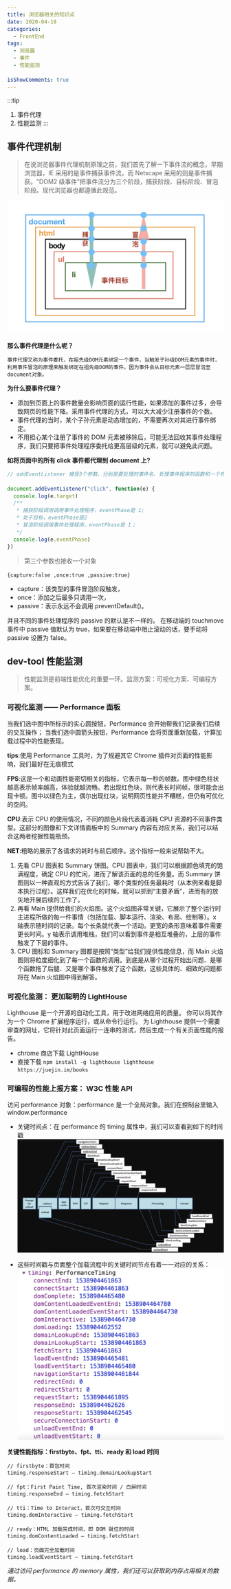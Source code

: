 ```yaml
---
title: 浏览器相关的知识点
date: 2020-04-18
categories:
  - FrontEnd
tags:
  - 浏览器
  - 事件
  - 性能监测

isShowComments: true
---
```


:::tip

1. 事件代理
2. 性能监测
   :::

<!-- more -->

## 事件代理机制

> 在说浏览器事件代理机制原理之前，我们首先了解一下事件流的概念，早期浏览器，IE 采用的是事件捕获事件流，而 Netscape 采用的则是事件捕获。"DOM2 级事件"把事件流分为三个阶段，捕获阶段、目标阶段、冒泡阶段。现代浏览器也都遵循此规范。

![浏览器的事件机制](./imgs/event.png)

**那么事件代理是什么呢？**

    事件代理又称为事件委托，在祖先级DOM元素绑定一个事件，当触发子孙级DOM元素的事件时，利用事件冒泡的原理来触发绑定在祖先级DOM的事件。因为事件会从目标元素一层层冒泡至document对象。

**为什么要事件代理？**

- 添加到页面上的事件数量会影响页面的运行性能，如果添加的事件过多，会导致网页的性能下降。采用事件代理的方式，可以大大减少注册事件的个数。
- 事件代理的当时，某个子孙元素是动态增加的，不需要再次对其进行事件绑定。
- 不用担心某个注册了事件的 DOM 元素被移除后，可能无法回收其事件处理程序，我们只要把事件处理程序委托给更高层级的元素，就可以避免此问题。

**如将页面中的所有 click 事件都代理到 document 上?**

```js
// addEventListener 接受3个参数，分别是要处理的事件名、处理事件程序的函数和一个布尔值。布尔值默认为false。表示冒泡阶段调用事件处理程序，若设置为true，表示在捕获阶段调用事件处理程序。

document.addEventListener("click", function(e) {
  console.log(e.target)
  /**
   * 捕获阶段调用调用事件处理程序，eventPhase是 1;
   * 处于目标，eventPhase是2
   * 冒泡阶段调用事件处理程序，eventPhase是 1；
   */
  console.log(e.eventPhase)
})
```

> 第三个参数也接收一个对象

`{capture:false ,once:true ,passive:true}`

- capture：该类型的事件冒泡阶段触发，
- once：添加之后最多只调用一次，
- passive：表示永远不会调用 preventDefault()。

并且不同的事件处理程序的 passive 的默认是不一样的。
在移动端的 touchmove 事件中 passive 值默认为 true，如果要在移动端中阻止滚动的话，要手动将 passive 设置为 false。

## dev-tool 性能监测

> 性能监测是前端性能优化的重要一环。监测方案：可视化方案、可编程方案。

### 可视化监测 —— Performance 面板

当我们选中图中所标示的实心圆按钮，Performance 会开始帮我们记录我们后续的交互操作；
当我们选中圆箭头按钮，Performance 会将页面重新加载，计算加载过程中的性能表现。

**tips**:使用 Performance 工具时，为了规避其它 Chrome 插件对页面的性能影响，我们最好在无痕模式

**FPS**:这是一个和动画性能密切相关的指标，它表示每一秒的帧数。图中绿色柱状越高表示帧率越高，体验就越流畅。若出现红色块，则代表长时间帧，很可能会出现卡顿。图中以绿色为主，偶尔出现红块，说明网页性能并不糟糕，但仍有可优化的空间。

**CPU**:表示 CPU 的使用情况，不同的颜色片段代表着消耗 CPU 资源的不同事件类型。这部分的图像和下文详情面板中的 Summary 内容有对应关系，我们可以结合这两者挖掘性能瓶颈。

**NET**:粗略的展示了各请求的耗时与前后顺序。这个指标一般来说帮助不大。

1. 先看 CPU 图表和 Summary 饼图。CPU 图表中，我们可以根据颜色填充的饱满程度，确定 CPU 的忙闲，进而了解该页面的总的任务量。而 Summary 饼图则以一种直观的方式告诉了我们，哪个类型的任务最耗时（从本例来看是脚本执行过程）。这样我们在优化的时候，就可以抓到“主要矛盾”，进而有的放矢地开展后续的工作了。
2. 再看 Main 提供给我们的火焰图。这个火焰图非常关键，它展示了整个运行时主进程所做的每一件事情（包括加载、脚本运行、渲染、布局、绘制等）。x 轴表示随时间的记录。每个长条就代表一个活动。更宽的条形意味着事件需要更长时间。y 轴表示调用堆栈，我们可以看到事件是相互堆叠的，上层的事件触发了下层的事件。
3. CPU 图标和 Summary 图都是按照“类型”给我们提供性能信息，而 Main 火焰图则将粒度细化到了每一个函数的调用。到底是从哪个过程开始出问题、是哪个函数拖了后腿、又是哪个事件触发了这个函数，这些具体的、细致的问题都将在 Main 火焰图中得到解答。

### 可视化监测： 更加聪明的 LightHouse

Lighthouse 是一个开源的自动化工具，用于改进网络应用的质量。 你可以将其作为一个 Chrome 扩展程序运行，或从命令行运行。 为 Lighthouse 提供一个需要审查的网址，它将针对此页面运行一连串的测试，然后生成一个有关页面性能的报告。

- chrome 商店下载 LightHouse
- 直接下载
  `npm install -g lighthouse lighthouse https://juejin.im/books`

### 可编程的性能上报方案： W3C 性能 API

访问 performance 对象：performance 是一个全局对象。我们在控制台里输入 window.performance

- 关键时间点：在 performance 的 timing 属性中，我们可以查看到如下的时间戳
  ![关键事件戳](./imgs/dev_time.png)

- 这些时间戳与页面整个加载流程中的关键时间节点有着一一对应的关系：
  ![加载流程](./imgs/dev_data.png)

**关键性能指标：firstbyte、fpt、tti、ready 和 load 时间**

```
// firstbyte：首包时间
timing.responseStart – timing.domainLookupStart

// fpt：First Paint Time, 首次渲染时间 / 白屏时间
timing.responseEnd – timing.fetchStart

// tti：Time to Interact，首次可交互时间
timing.domInteractive – timing.fetchStart

// ready：HTML 加载完成时间，即 DOM 就位的时间
timing.domContentLoaded – timing.fetchStart

// load：页面完全加载时间
timing.loadEventStart – timing.fetchStart
```

_通过访问 performance 的 memory 属性，我们还可以获取到内存占用相关的数据。_
